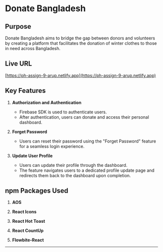# Donate Bangladesh

## Purpose

Donate Bangladesh aims to bridge the gap between donors and volunteers by creating a platform that facilitates the donation of winter clothes to those in need across Bangladesh.

## Live URL

[https://ph-assign-9-arup.netlify.app](https://ph-assign-9-arup.netlify.app)

## Key Features

1. **Authorization and Authentication**

   - Firebase SDK is used to authenticate users.
   - After authentication, users can donate and access their personal dashboard.

2. **Forget Password**

   - Users can reset their password using the "Forget Password" feature for a seamless login experience.

3. **Update User Profile**
   - Users can update their profile through the dashboard.
   - The feature navigates users to a dedicated profile update page and redirects them back to the dashboard upon completion.

## npm Packages Used

1. **AOS**

2. **React Icons**

3. **React Hot Toast**

4. **React CountUp**

5. **Flowbite-React**

---
